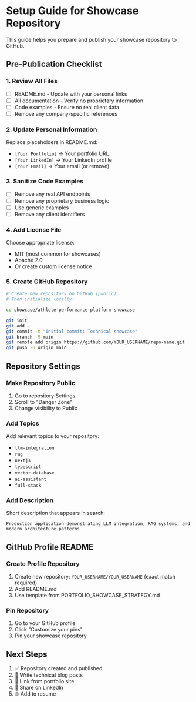 # Setup Guide for Showcase Repository

This guide helps you prepare and publish your showcase repository to GitHub.

## Pre-Publication Checklist

### 1. Review All Files
- [ ] README.md - Update with your personal links
- [ ] All documentation - Verify no proprietary information
- [ ] Code examples - Ensure no real client data
- [ ] Remove any company-specific references

### 2. Update Personal Information
Replace placeholders in README.md:
- `[Your Portfolio]` → Your portfolio URL
- `[Your LinkedIn]` → Your LinkedIn profile
- `[Your Email]` → Your email (or remove)

### 3. Sanitize Code Examples
- [ ] Remove any real API endpoints
- [ ] Remove any proprietary business logic
- [ ] Use generic examples
- [ ] Remove any client identifiers

### 4. Add License File
Choose appropriate license:
- MIT (most common for showcases)
- Apache 2.0
- Or create custom license notice

### 5. Create GitHub Repository

```bash
# Create new repository on GitHub (public)
# Then initialize locally:

cd showcase/athlete-performance-platform-showcase

git init
git add .
git commit -m "Initial commit: Technical showcase"
git branch -M main
git remote add origin https://github.com/YOUR_USERNAME/repo-name.git
git push -u origin main
```

## Repository Settings

### Make Repository Public
1. Go to repository Settings
2. Scroll to "Danger Zone"
3. Change visibility to Public

### Add Topics
Add relevant topics to your repository:
- `llm-integration`
- `rag`
- `nextjs`
- `typescript`
- `vector-database`
- `ai-assistant`
- `full-stack`

### Add Description
Short description that appears in search:
```
Production application demonstrating LLM integration, RAG systems, and modern architecture patterns
```

## GitHub Profile README

### Create Profile Repository

1. Create new repository: `YOUR_USERNAME/YOUR_USERNAME` (exact match required)
2. Add README.md
3. Use template from PORTFOLIO_SHOWCASE_STRATEGY.md

### Pin Repository

1. Go to your GitHub profile
2. Click "Customize your pins"
3. Pin your showcase repository

## Next Steps

1. ✅ Repository created and published
2. 📝 Write technical blog posts
3. 🔗 Link from portfolio site
4. 💼 Share on LinkedIn
5. 🌐 Add to resume
